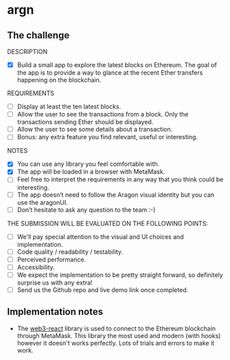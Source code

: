 # argn

## The challenge

DESCRIPTION

- [x] Build a small app to explore the latest blocks on Ethereum. The goal of the app is to provide a way to glance at the recent Ether transfers happening on the blockchain.

REQUIREMENTS

- [ ] Display at least the ten latest blocks.
- [ ] Allow the user to see the transactions from a block. Only the transactions sending Ether should be displayed.
- [ ] Allow the user to see some details about a transaction.
- [ ] Bonus: any extra feature you find relevant, useful or interesting.

NOTES

- [x] You can use any library you feel comfortable with.
- [x] The app will be loaded in a browser with MetaMask.
- [ ] Feel free to interpret the requirements in any way that you think could be interesting.
- [ ] The app doesn’t need to follow the Aragon visual identity but you can use the aragonUI.
- [ ] Don’t hesitate to ask any question to the team :-)

THE SUBMISSION WILL BE EVALUATED ON THE FOLLOWING POINTS:

- [ ] We'll pay special attention to the visual and UI choices and implementation.
- [ ] Code quality / readability / testability.
- [ ] Perceived performance.
- [ ] Accessibility.
- [ ] We expect the implementation to be pretty straight forward, so definitely surprise us with any extra!
- [ ] Send us the Github repo and live demo link once completed.

## Implementation notes

- The [web3-react](https://github.com/NoahZinsmeister/web3-react) library is used to connect to the Ethereum blockchain through MetaMask. This library the most used and modern (with hooks) however it doesn't works perfectly. Lots of trials and errors to make it work.
